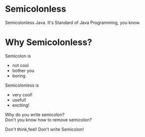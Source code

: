 # Semicolonless


Semicolonless Java. It's Standard of Java Programming, you know.

# Why Semicolonless?

Semicolon is  

* not cool
* bother you
* boring

Semicolonless is  

* very cool!
* useful!
* exciting!


Why do you write semicolon?  
Don't you know how to remove semicolon?  
  
  
  
Don't think,feel!
Don't write Semicolon!
